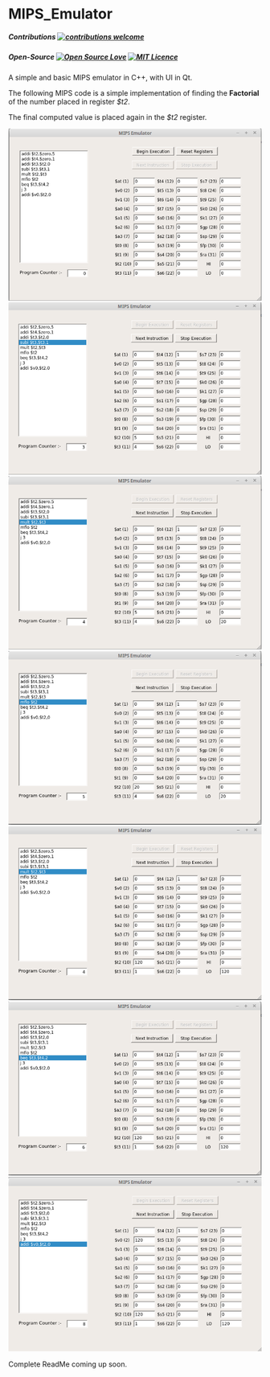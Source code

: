 # MIPS_Emulator

##### Contributions [![contributions welcome](https://img.shields.io/badge/contributions-welcome-brightgreen.svg?style=flat)](https://github.com/digaru19/MIPS_Emulator/issues)

##### Open-Source [![Open Source Love](https://badges.frapsoft.com/os/v2/open-source.svg?v=103)](https://github.com/digaru19/MIPS_Emulator/)      [![MIT Licence](https://badges.frapsoft.com/os/mit/mit.svg?v=103)](https://opensource.org/licenses/mit-license.php)

A simple and basic MIPS emulator in C++, with UI in Qt.

The following MIPS code is a simple implementation of finding the **Factorial** of the number placed in register *$t2*. 


The final computed value is placed again in the *$t2* register.

![Image 1](Screenshots/1.png "1") ![Image ](Screenshots/3.png  "Image 3") ![Image 4](Screenshots/4.png  "Image 4") ![Image 5](Screenshots/5.png  "Image 5") ![Image 8](Screenshots/8.png  "Image 8") 
![Image 9](Screenshots/9.png  "Image 9") ![Image 10](Screenshots/10.png  "Image 10") 


Complete ReadMe coming up soon.
